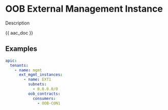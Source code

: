 # OOB External Management Instance

Description

{{ aac_doc }}
## Examples

```yaml
apic:
  tenants:
    - name: mgmt
      ext_mgmt_instances:
        - name: EXT1
          subnets:
            - 0.0.0.0/0
          oob_contracts:
            consumers:
              - OOB-CON1
```
